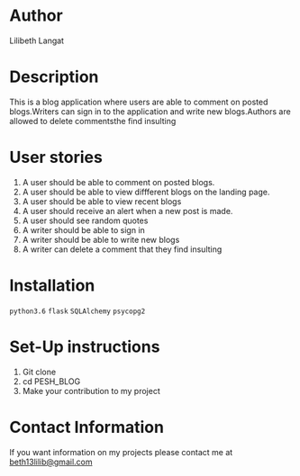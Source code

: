 # Author
Lilibeth Langat

# Description
This is a blog application where users are able to comment on posted blogs.Writers can sign in to the application and write new blogs.Authors are allowed to delete commentsthe find insulting

# User stories
1. A user should be able to comment on posted blogs.
2. A user should be able to view diffferent blogs on the landing page.
3. A user should be able to view recent blogs
4. A user should receive an alert when a new post is made.
5. A user should see random quotes
6. A writer should be able to sign in
7. A writer should be able to write new blogs
8. A writer can delete a comment that they find insulting

# Installation
``python3.6``
``flask``
``SQLAlchemy``
``psycopg2``
# Set-Up instructions
1. Git clone
2. cd PESH_BLOG
3. Make your contribution to my project

# Contact Information
If you want information on my projects please contact me at beth13lilib@gmail.com